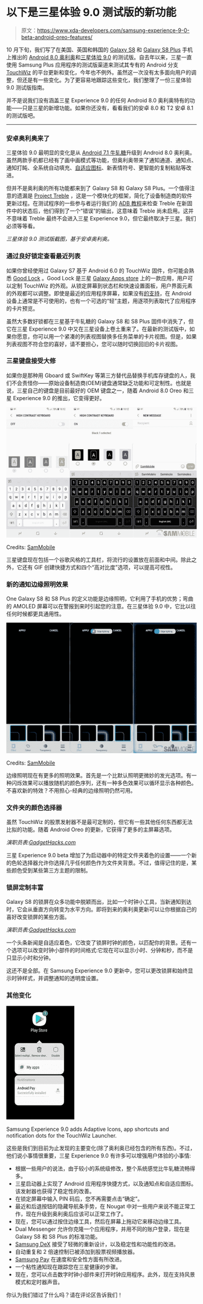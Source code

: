 # 以下是三星体验 9.0 测试版的新功能

> 原文：<https://www.xda-developers.com/samsung-experience-9-0-beta-android-oreo-features/>

10 月下旬，我们写了在美国、英国和韩国的 [Galaxy S8](http://xda-developers.com/tag/galaxy-s8) 和 [Galaxy S8 Plus](http://xda-developers.com/tag/galaxy-s8-plus) 手机上推出的 [Android 8.0 奥利奥](http://xda-developers.com/tag/android-oreo)和[三星体验 9.0](http://xda-developers.com/tag/samsung-experience) 的测试版。自去年以来，三星一直使用 Samsung Plus 应用程序的测试版渠道来测试其专有的 Android 分支 [TouchWiz](http://xda-developers.com/tag/touchwiz) 的平台更新和变化，今年也不例外。虽然这一次没有太多面向用户的调整，但还是有一些变化。为了更容易地跟踪这些变化，我们整理了一份三星体验 9.0 测试版指南。

并不是说我们没有涵盖三星 Experience 9.0 的任何 Android 8.0 奥利奥特有的功能——只是三星的新增功能。如果你还没有，看看我们的安卓 8.0 和 T2 安卓 8.1 的测试版吧。

* * *

### 安卓奥利奥来了

三星体验 9.0 最明显的变化是从 [Android 7.1 牛轧糖](http://xda-developers.com/tag/android-nougat)升级到 Android 8.0 奥利奥。虽然两款手机都已经有了画中画模式等功能，但奥利奥带来了通知通道、通知点、通知打盹、全系统自动填充、[自适应图标](http://xda-developers.com/tag/adaptive-icons)、新表情符号、更智能的复制粘贴等改进。

但并不是奥利奥的所有功能都来到了 Galaxy S8 和 Galaxy S8 Plus。一个值得注意的遗漏是 [Project Treble](http://xda-developers.com/tag/project-treble) ，这是一个模块化的框架，简化了设备制造商的软件更新过程。在测试程序的一些参与者运行我们的 [ADB 教程](https://www.xda-developers.com/project-treble-android-oreo/)来检查 Treble 在新固件中的状态后，他们得到了一个“错误”的输出，这意味着 Treble 尚未启用。这并不意味着 Treble 最终不会进入三星 Experience 9.0，但它最终取决于三星。我们必须等等看。

*三星体验 9.0 测试版截图，基于安卓奥利奥。*

### 通过良好锁定查看最近列表

如果你曾经使用过 Galaxy S7 基于 Android 6.0 的 TouchWiz 固件，你可能会熟悉 [Good Lock](https://news.samsung.com/global/good-lock-customize-the-way-you-use-your-galaxy-smartphone) 。Good Lock 是三星 [Galaxy Apps store](https://shop-links.co/link/?exclusive=1&publisher_slug=xda&article_name=Here%27s+What%27s+New+in+Samsung+Experience+9.0+Beta%3A+Android+Oreo+and+Much+More&article_url=https%3A%2F%2Fwww.xda-developers.com%2Fsamsung-experience-9-0-beta-android-oreo-features%2F&u1=UUxdaUeUpU19144&url=https%3A%2F%2Fwww.samsung.com%2Fglobal%2Fgalaxy%2Fapps%2Fgalaxy-apps%2F) 上的一款应用，用户可以定制 TouchWiz 的外观。从锁定屏幕到状态栏和快速设置面板，用户界面元素的外观都可以调整。即使是最近的应用程序屏幕，如果没有[的支持](http://xda-developers.com/tag/root)，在 Android 设备上通常是不可使用的，也有一个可选的“轻”主题，用逐项列表取代了应用程序的卡片预览。

虽然大多数好锁都在三星基于牛轧糖的 Galaxy S8 和 S8 Plus 固件中消失了，但它在三星 Experience 9.0 中又在三星设备上卷土重来了。在最新的测试版中，如果你愿意，你可以用一个紧凑的列表视图替换多任务菜单的卡片视图。但是，如果列表视图不符合您的喜好，请不要担心，您可以随时切换回旧的卡片视图。

### 三星键盘接受大修

如果你是那种用 Gboard 或 SwiftKey 等第三方替代品替换手机库存键盘的人，我们不会责怪你——原始设备制造商(OEM)键盘通常缺乏功能和可定制性。也就是说，三星自己的键盘是目前最好的 OEM 键盘之一，随着 Android 8.0 Oreo 和三星 Experience 9.0 的推出，它变得更好。

 <picture>![](img/008ae567321f7a77fd6286c1da9f534d.png)</picture> 

Credits: [SamMobile](https://www.sammobile.com/2017/10/31/whats-new-with-android-8-0-oreo-part-1-keyboard-gets-several-improvements/)

三星键盘现在包括一个谷歌风格的工具栏，将流行的设置放在前面和中间。除此之外，它还有 GIF 创建快捷方式和四个“高对比度”选项，可以提高可视性。

### 新的通知边缘照明效果

One Galaxy S8 和 S8 Plus 的定义功能是边缘照明，它利用了手机的优势；弯曲的 AMOLED 屏幕可以在警报到来时引起您的注意。在三星体验 9.0 中，它比以往任何时候都更具通用性。

 <picture>![](img/02d883f8de058514c714e0d827fc12c6.png)</picture> 

Credits: [SamMobile](https://www.sammobile.com/2017/11/02/whats-new-android-8-0-oreo-part-2-new-edge-lighting-effects/)

边缘照明现在有更多的照明效果。首先是一个比默认照明更微妙的发光选项。有一种闪烁效果可以播放随机的颜色序列，还有一种多色效果可以循环显示各种颜色。不喜欢新的特效？不用担心-经典的边缘照明仍然可用。

### 文件夹的颜色选择器

虽然 TouchWiz 的股票发射器不是最可定制的，但它有一些其他任何东西都无法比拟的功能。随着 Android Oreo 的更新，它获得了更多的主屏幕选项。

*演职员表:[GadgetHacks.com](https://android.gadgethacks.com/news/galaxy-s8-oreo-update-new-home-screen-features-coming-android-8-0-0181025/)*

三星 Experience 9.0 beta 增加了为启动器中的特定文件夹着色的设置——一个新的色轮选择器允许你选择几乎任何颜色作为文件夹背景。不过，值得记住的是，某些颜色受到某些第三方主题的限制。

### 锁屏定制丰富

Galaxy S8 的锁屏在众多功能中脱颖而出，比如一个时钟小工具，当新通知到达时，它会从垂直方向转变为水平方向。即将到来的奥利奥更新可以让你根据自己的喜好改变锁屏的某些方面。

*演职员表:[GadgetHacks.com](https://android.gadgethacks.com/news/galaxy-s8-oreo-update-lock-screen-clock-now-matches-wallpaper-color-0181068/)*

一个头条新闻是自适应着色，它改变了锁屏时钟的颜色，以匹配你的背景。还有一个选项可以改变时钟小部件的时间格式:它现在可以显示小时、分钟和秒，而不是只显示小时和分钟。

这还不是全部。在 Samsung Experience 9.0 更新中，您可以更改锁屏和始终显示时钟样式，并调整通知的透明度设置。

### 其他变化

 <picture>![Install Samsung Galaxy S8 Android Oreo Beta](img/56331cf944951c8a8486b5541dec86f5.png)</picture> 

Samsung Experience 9.0 adds Adaptive Icons, app shortcuts and notification dots for the TouchWiz Launcher.

这些是我们到目前为止发现的主要变化(除了奥利奥已经包含的所有东西)。不过，他们说小事情很重要，三星 Experience 9.0 有许多可以增强用户体验的小事情:

*   根据一些用户的说法，由于较小的系统级修改，整个系统感觉比牛轧糖流畅得多。
*   三星启动器上实现了 Android 应用程序快捷方式，以及通知点和自适应图标。该发射器也获得了稳定性的改善。
*   在锁定屏幕中输入 PIN 码后，您不再需要点击“确定”。
*   最近和后退按钮的隐藏导航条手势，在 Nougat 中对一些用户来说不能正常工作，现在升级到奥利奥后应该可以正常工作了。
*   现在，您可以通过按住边缘工具，然后在屏幕上拖动它来移动边缘工具。
*   Dual Messenger 允许你克隆一个应用程序，并用不同的账户登录，现在是 Galaxy S8 和 S8 Plus 的标准功能。
*   [Samsung DeX](http://xda-developers.com/tag/dex) 接受了轻微的重新设计，以及稳定性和功能性的改进。
*   自动重复和 2 倍速控制已被添加到股票视频播放器。
*   [Samsung Pay](http://xda-developers.com/tag/samsung-pay) 在速度和安全性方面有所改进。
*   一个粘性通知现在跟踪您在三星健康的步骤。
*   现在，您可以点击数字时钟小部件来打开时钟应用程序。此外，现在支持风景模式和定时器声音。

你认为我们错过了什么吗？请在评论区告诉我们！